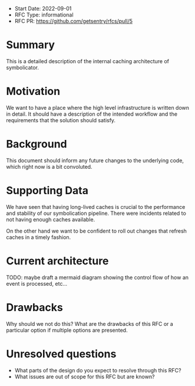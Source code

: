 - Start Date: 2022-09-01
- RFC Type: informational
- RFC PR: https://github.com/getsentry/rfcs/pull/5

# Summary

This is a detailed description of the internal caching architecture of symbolicator.

# Motivation

We want to have a place where the high level infrastructure is written down in detail.
It should have a description of the intended workflow and the requirements that the solution should satisfy.

# Background

This document should inform any future changes to the underlying code, which right now is a bit convoluted.

# Supporting Data

We have seen that having long-lived caches is crucial to the performance and stability of our symbolication pipeline.
There were incidents related to not having enough caches available.

On the other hand we want to be confident to roll out changes that refresh caches in a timely fashion.

# Current architecture

TODO: maybe draft a mermaid diagram showing the control flow of how an event is processed, etc...

# Drawbacks

Why should we not do this? What are the drawbacks of this RFC or a particular option if
multiple options are presented.

# Unresolved questions

- What parts of the design do you expect to resolve through this RFC?
- What issues are out of scope for this RFC but are known?
